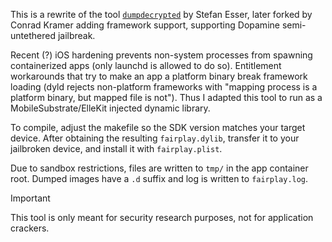 This is a rewrite of the tool [`dumpdecrypted`](https://github.com/stefanesser/dumpdecrypted) by Stefan Esser,
later forked by Conrad Kramer adding framework support, supporting
Dopamine semi-untethered jailbreak.

Recent (?) iOS hardening prevents non-system processes from spawning
containerized apps (only launchd is allowed to do so). Entitlement
workarounds that try to make an app a platform binary break framework
loading (dyld rejects non-platform frameworks with "mapping process is
a platform binary, but mapped file is not"). Thus I adapted this tool
to run as a MobileSubstrate/ElleKit injected dynamic library.

To compile, adjust the makefile so the SDK version matches your target
device. After obtaining the resulting `fairplay.dylib`, transfer it to
your jailbroken device, and install it with `fairplay.plist`.

Due to sandbox restrictions, files are written to `tmp/` in the app
container root. Dumped images have a `.d` suffix and log is written to
`fairplay.log`.

> [!IMPORTANT]
> This tool is only meant for security research purposes, not
> for application crackers.
